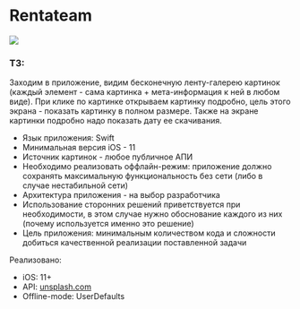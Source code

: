 # Rentateam
![](https://media.giphy.com/media/o4R2Cmmv8w7MLgn0E7/giphy.gif)

### ТЗ:

Заходим в приложение, видим бесконечную ленту-галерею картинок (каждый элемент - сама картинка + мета-информация к ней в любом виде).
При клике по картинке открываем картинку подробно, цель этого экрана - показать картинку в полном размере.
Также на экране картинки подробно надо показать дату ее скачивания.

- Язык приложения: Swift
- Минимальная версия iOS - 11
- Источник картинок - любое публичное АПИ
- Необходимо реализовать оффлайн-режим: приложение должно сохранять максимальную функциональность без сети (либо в случае нестабильной сети)
- Архитектура приложения - на выбор разработчика
- Использование сторонних решений приветствуется при необходимости, в этом случае нужно обоснование каждого из них (почему используется именно это решение)
- Цель приложения: минимальным количеством кода и сложности добиться качественной реализации поставленной задачи

Реализовано:
- iOS: 11+
- API: [unsplash.com](https://unsplash.com/)
- Offline-mode: UserDefaults
